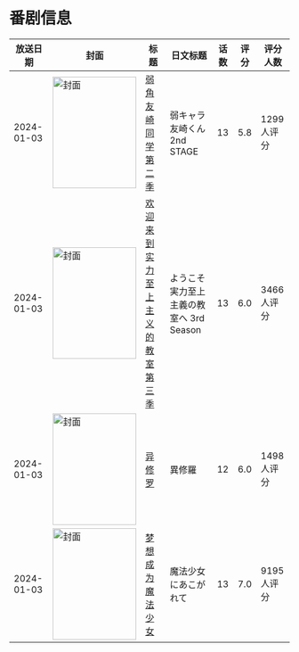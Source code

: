 # 番剧信息

|放送日期|封面|标题|日文标题|话数|评分|评分人数|
|---|---|---|---|---|---|---|
|2024-01-03|<img src="https://lain.bgm.tv/pic/cover/c/ca/92/365572_g22Q4.jpg" alt="封面" style="width:150px;height:200px;object-fit:cover;">|[弱角友崎同学 第二季](https://bangumi.tv/subject/365572)|弱キャラ友崎くん 2nd STAGE|13|5.8|1299人评分|
|2024-01-03|<img src="https://lain.bgm.tv/pic/cover/c/50/4d/373266_83rHR.jpg" alt="封面" style="width:150px;height:200px;object-fit:cover;">|[欢迎来到实力至上主义的教室 第三季](https://bangumi.tv/subject/373266)|ようこそ実力至上主義の教室へ 3rd Season|13|6.0|3466人评分|
|2024-01-03|<img src="https://lain.bgm.tv/pic/cover/c/b5/a4/420084_zhWtk.jpg" alt="封面" style="width:150px;height:200px;object-fit:cover;">|[异修罗](https://bangumi.tv/subject/420084)|異修羅|12|6.0|1498人评分|
|2024-01-03|<img src="https://lain.bgm.tv/pic/cover/c/96/d1/424663_mM5GN.jpg" alt="封面" style="width:150px;height:200px;object-fit:cover;">|[梦想成为魔法少女](https://bangumi.tv/subject/424663)|魔法少女にあこがれて|13|7.0|9195人评分|
